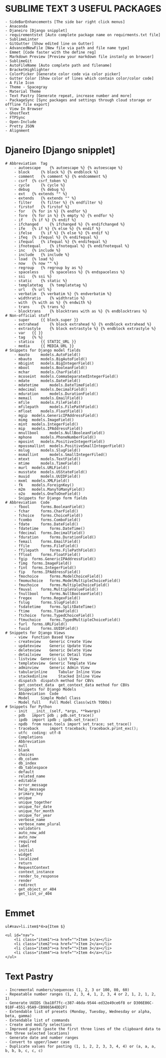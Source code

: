 # SUBLIME TEXT 3 USEFUL PACKAGES
	- SideBarEnhancements [The side bar right click menus]
	- Anaconda 
	- Djaneiro [Django snipplet]
	- requirementstxt [Auto complete package name on requirments.txt file]
	- SublimeLinter
	- GitGutter [Show edited line on Gutter]
	- AdvancedNewFile [New file via path and file name type]
	- Emmet [Code faster with the define reg]
	- Markdown Preview [Preview your markdown file instanly on browser]
	- SublimeGit
	- AutoFileName [Auto complete path and filename]
	- BracketHighlighter
	- ColorPicker [Generate color code via color picker]
	- Gutter Color [Show color of lines which contain color/color code]
	- A File Icon
	- Theme - Spacegray
	- Material Theme
	- Text Pastry [Generate repeat, increase number and more]
	- PackageSync [Sync packages and settings through cloud storage or offline file export]
	- View In Browser
	- GhostText
	- FTPSync
	- Open-Include
	- Pretty JSON
	- Alignment

# Djaneiro [Django snipplet]
	# Abbreviation 	Tag
		- autoescape 	{% autoescape %} {% autoescape %}
		- block 	{% block %} {% endblock %}
		- comment 	{% comment %} {% endcomment %}
		- csrf 	{% csrf_token %}
		- cycle 	{% cycle %}
		- debug 	{% debug %}
		- ext 	{% extends "" %}
		- extends 	{% extends "" %}
		- filter 	{% filter %} {% endfilter %}
		- firstof 	{% firstof %}
		- for 	{% for in %} {% endfor %}
		- fore 	{% for in %} {% empty %} {% endfor %}
		- if 	{% if %} {% endif %}
		- ifchanged 	{% ifchanged %} {% endifchanged %}
		- ife 	{% if %} {% else %} {% endif %}
		- ifelse 	{% if %} {% else %} {% endif %}
		- ifeq 	{% ifequal %} {% endifequal %}
		- ifequal 	{% ifequal %} {% endifequal %}
		- ifnotequal 	{% ifnotequal %} {% endifnotequal %}
		- inc 	{% include %}
		- include 	{% include %}
		- load 	{% load %}
		- now 	{% now "" %}
		- regroup 	{% regroup by as %}
		- spaceless 	{% spaceless %} {% endspaceless %}
		- ssi 	{% ssi %}
		- static 	{% static %}
		- templatetag 	{% templatetag %}
		- url 	{% url %}
		- verbatim 	{% verbatim %} {% endverbatim %}
		- widthratio 	{% widthratio %}
		- with 	{% with as %} {% endwith %}
		- trans 	{% trans %}
		- blocktrans 	{% blocktrans with as %} {% endblocktrans %}
	# Non-official stuff
		- super 	{{ block.super }}
		- extrahead 	{% block extrahead %} {% endblock extrahead %}
		- extrastyle 	{% block extrastyle %} {% endblock extrastyle %}
		- var 	{{ }}
		- tag 	{% %}
		- staticu 	{{ STATIC_URL }}
		- media 	{{ MEDIA_URL }}
	# Snippets for Django model fields
		- mauto 	models.AutoField()
		- mbauto 	models.BigAutoField()
		- mbigint 	models.BigIntegerField()
		- mbool 	models.BooleanField()
		- mchar 	models.CharField()
		- mcoseint 	models.CommaSeparatedIntegerField()
		- mdate 	models.DateField()
		- mdatetime 	models.DateTimeField()
		- mdecimal 	models.DecimalField()
		- mduration 	models.DurationField()
		- memail 	models.EmailField()
		- mfile 	models.FileField()
		- mfilepath 	models.FilePathField()
		- mfloat 	models.FloatField()
		- mgip 	models.GenericIPAddressField()
		- mimg 	models.ImageField()
		- mint 	models.IntegerField()
		- mip 	models.IPAddressField()
		- mnullbool 	models.NullBooleanField()
		- mphone 	models.PhoneNumberField()
		- mposint 	models.PositiveIntegerField()
		- mpossmallint 	models.PositiveSmallIntegerField()
		- mslug 	models.SlugField()
		- msmallint 	models.SmallIntegerFiled()
		- mtext 	models.TextField()
		- mtime 	models.TimeField()
		- murl 	models.URLField()
		- musstate 	models.USStateField()
		- muuid 	models.UUIDField()
		- mxml 	models.XMLField()
		- fk 	models.ForeignKey()
		- m2m 	models.ManyToManyField()
		- o2o 	models.OneToOneField()
		- Snippets for Django form fields
	# Abbreviation 	Code
		- fbool 	forms.BooleanField()
		- fchar 	forms.CharField()
		- fchoice 	forms.ChoiceField()
		- fcombo 	forms.ComboField()
		- fdate 	forms.DateField()
		- fdatetime 	forms.DateTime()
		- fdecimal 	forms.DecimalField()
		- fduration 	forms.DurationField()
		- femail 	forms.EmailField()
		- ffile 	forms.FileField()
		- ffilepath 	forms.FilePathField()
		- ffloat 	forms.FloatField()
		- fgip 	forms.GenericIPAddressField()
		- fimg 	forms.ImageField()
		- fint 	forms.IntegerField()
		- fip 	forms.IPAddressField()
		- fmochoice 	forms.ModelChoiceField()
		- fmomuchoice 	forms.ModelMultipleChoiceField()
		- fmuchoice 	forms.MultipleChoiceField()
		- fmuval 	forms.MultipleValueField()
		- fnullbool 	forms.NullBooleanField()
		- fregex 	forms.RegexField()
		- fslug 	forms.SlugField()
		- fsdatetime 	forms.SplitDateTime()
		- ftime 	forms.TimeField()
		- ftchoice 	forms.TypedChoiceField()
		- ftmuchoice 	forms.TypedMultipleChoiceField()
		- furl 	forms.URLField()
		- fuuid 	forms.UUIDField()
	# Snippets for Django Views
		- view 	Function Based View
		- createview 	Generic Create View
		- updateview 	Generic Update View
		- deleteview 	Generic Delete View
		- detailview 	Generic Detail View
		- listview 	Generic List View
		- templateview 	Generic Template View
		- adminview 	Generic Admin View
		- tabularinline 	Tabular Inline View
		- stackedinline 	Stacked Inline View
		- dispatch 	dispatch method for CBVs
		- get_context_data 	get_context_data method for CBVs
		- Snippets for Django Models
		- Abbreviation 	Code
		- Model 	Simple Model Class
		- Model_full 	Full Model Class(with TODOs)
	# Snippets for Python
		- init 	__init__(self, *args, **kwargs)
		- pdb 	import pdb ; pdb.set_trace()
		- ipdb 	import ipdb ; ipdb.set_trace()
		- npdb 	from nose.tools import set_trace; set_trace()
		- traceback 	import traceback; traceback.print_exc();
		- utfc 	coding: utf-8
		- Completions
		- Abbreviation
		- null
		- blank
		- choices
		- db_column
		- db_index
		- db_tablespace
		- default
		- related_name
		- editable
		- error_message
		- help_message
		- primary_key
		- unique
		- unique_together
		- unique_for_date
		- unique_for_month
		- unique_for_year
		- verbose_name
		- verbose_name_plural
		- validators
		- auto_now_add
		- auto_now
		- required
		- label
		- initial
		- widget
		- localized
		- return
		- RequestContext
		- context_instance
		- render_to_response
		- render
		- redirect
		- get_object_or_404
		- get_list_or_404

# Emmet
``` 
ul#nav>li.item$*4>a{Item $}

<ul id="nav">
    <li class="item1"><a href="">Item 1</a></li>
    <li class="item2"><a href="">Item 2</a></li>
    <li class="item3"><a href="">Item 3</a></li>
    <li class="item4"><a href="">Item 4</a></li>
</ul>
```

# Text Pastry
	- Incremental numbers/sequences (1, 2, 3 or 100, 80, 60)
	- Repeatable number ranges (1, 2, 3, 4, 1, 2, 3, 4 or 2, 1, 2, 1, 2, 1)
	- Generate UUIDS (ba18f7fc-c387-46da-9544-ed32e49ce6f8 or D306E86C-918F-4551-95A9-CB9865A4DD2F)
	- Extendable list of presets (Monday, Tuesday, Wednesday or alpha, beta, gamma)
	- Extendable list of commands
	- Create and modify selections
	- Improved paste (paste the first three lines of the clipboard data to the three selected locations)
	- Generate date and number ranges
	- Convert to upper/lower case
	- Duplicate values for pasting (1, 1, 2, 2, 3, 3, 4, 4) or (a, a, a, b, b, b, c, c, c)
